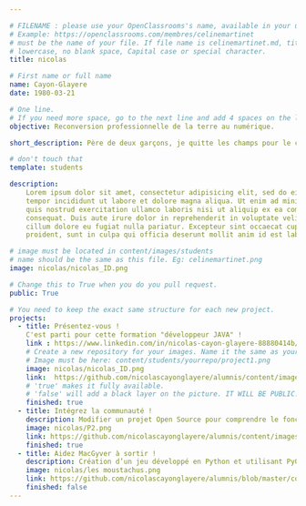 ```yaml
---

# FILENAME : please use your OpenClassrooms's name, available in your url.
# Example: https://openclassrooms.com/membres/celinemartinet
# must be the name of your file. If file name is celinemartinet.md, title is celinemartinet.
# lowercase, no blank space, Capital case or special character.
title: nicolas

# First name or full name
name: Cayon-Glayere
date: 1980-03-21

# One line.
# If you need more space, go to the next line and add 4 spaces on the left, as in 'description'.
objective: Reconversion professionnelle de la terre au numérique.

short_description: Père de deux garçons, je quitte les champs pour le confortable siège de bureau.

# don't touch that
template: students

description:
    Lorem ipsum dolor sit amet, consectetur adipisicing elit, sed do eiusmod
    tempor incididunt ut labore et dolore magna aliqua. Ut enim ad minim veniam,
    quis nostrud exercitation ullamco laboris nisi ut aliquip ex ea commodo
    consequat. Duis aute irure dolor in reprehenderit in voluptate velit esse
    cillum dolore eu fugiat nulla pariatur. Excepteur sint occaecat cupidatat non
    proident, sunt in culpa qui officia deserunt mollit anim id est laborum.

# image must be located in content/images/students
# name should be the same as this file. Eg: celinemartinet.png
image: nicolas/nicolas_ID.png

# Change this to True when you do you pull request.
public: True

# You need to keep the exact same structure for each new project.
projects:
  - title: Présentez-vous !
    C'est parti pour cette formation "développeur JAVA" !
    link : https://www.linkedin.com/in/nicolas-cayon-glayere-88880414b/
    # Create a new repository for your images. Name it the same as your nickname and profile picture.
    # Image must be here: content/students/yourrepo/project1.png
    image: nicolas/nicolas_ID.png
    link:  https://github.com/nicolascayonglayere/alumnis/content/images/students/nicolas/nicolas_ID.png 
    # 'true' makes it fully available.
    # 'false' will add a black layer on the picture. IT WILL BE PUBLIC!
    finished: true
  - title: Intégrez la communauté !
    description: Modifier un projet Open Source pour comprendre le fonctionnement de Git, de Github et des pull requests. 
    image: nicolas/P2.png
    link: https://github.com/nicolascayonglayere/alumnis/content/images/students/nicolas/P2.png 
    finished: true
  - title: Aidez MacGyver à sortir !
    description: Création d’un jeu développé en Python et utilisant PyGame.
    image: nicolas/les moustachus.png
    link: https://github.com/nicolascayonglayere/alumnis/blob/master/content/images/students/nicolas/les%20moustachus.png
    finished: false
---
```

